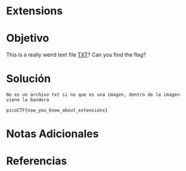 #  Extensions

# Objetivo
This is a really weird text file [TXT](https://jupiter.challenges.picoctf.org/static/e7e5d188621ee705ceeb0452525412ef/flag.txt)? Can you find the flag?
# Solución
```
No es un archivo txt si no que es una imagen, dentro de la imagen viene la bandera

picoCTF{now_you_know_about_extensions}
```
# Notas Adicionales

# Referencias
